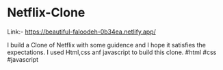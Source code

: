# Netflix-Clone

Link:-  https://beautiful-faloodeh-0b34ea.netlify.app/

I build a Clone of Netflix with some guidence and I hope it satisfies the expectations. I used Html,css anf javascript to build this clone.
#html #css #javascript
